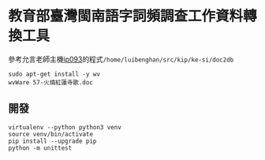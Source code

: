 # 教育部臺灣閩南語字詞頻調查工作資料轉換工具

參考允言老師主機[ip093](https://github.com/Taiwanese-Corpus/Ungian_Tsu2-ki1#ip093)的程式`/home/luibenghan/src/kip/ke-si/doc2db`
```
sudo apt-get install -y wv
wvWare 57-火燒紅蓮寺歌.doc 
```


## 開發
```
virtualenv --python python3 venv
source venv/bin/activate
pip install --upgrade pip
python -m unittest
```